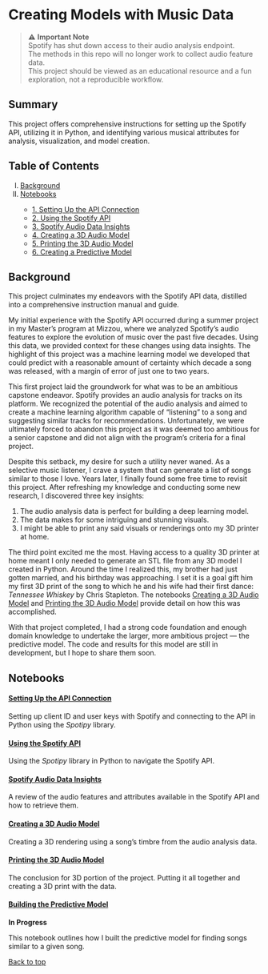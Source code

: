 
<a name='top'></a>

# Creating Models with Music Data

> ⚠️ **Important Note**  
> Spotify has shut down access to their audio analysis endpoint.  
> The methods in this repo will no longer work to collect audio feature data.  
> This project should be viewed as an educational resource and a fun exploration, not a reproducible workflow.

## Summary

This project offers comprehensive instructions for setting up the
Spotify API, utilizing it in Python, and identifying various musical
attributes for analysis, visualization, and model creation.

## Table of Contents

<ol type="I">
<li>
<a href='#Background'>Background</a>
</li>
<li>
<a href='#Notebooks'>Notebooks</a>
</li>
<ul>
<li>
<a href='#SettingUptheAPI'>1. Setting Up the API Connection</a>
</li>
<li>
<a href='#UsingtheAPI'>2. Using the Spotify API</a>
</li>
<li>
<a href='#DataInsights'>3. Spotify Audio Data Insights</a>
</li>
<li>
<a href='#Create3DModel'>4. Creating a 3D Audio Model</a>
</li>
<li>
<a href='#Print3DModel'>5. Printing the 3D Audio Model</a>
</li>
<li>
<a href='#CreatePredictiveModel'>6. Creating a Predictive Model</a>
</li>
</ul>
</ol>

## <a name="Background"></a>Background

This project culminates my endeavors with the Spotify API data,
distilled into a comprehensive instruction manual and guide.

My initial experience with the Spotify API occurred during a summer
project in my Master’s program at Mizzou, where we analyzed Spotify’s
audio features to explore the evolution of music over the past five
decades. Using this data, we provided context for these changes using
data insights. The highlight of this project was a machine learning
model we developed that could predict with a reasonable amount of
certainty which decade a song was released, with a margin of error of
just one to two years.

This first project laid the groundwork for what was to be an ambitious
capstone endeavor. Spotify provides an audio analysis for tracks on its
platform. We recognized the potential of the audio analysis and aimed to
create a machine learning algorithm capable of “listening” to a song and
suggesting similar tracks for recommendations. Unfortunately, we were
ultimately forced to abandon this project as it was deemed too ambitious
for a senior capstone and did not align with the program’s criteria for
a final project.

Despite this setback, my desire for such a utility never waned. As a
selective music listener, I crave a system that can generate a list of
songs similar to those I love. Years later, I finally found some free
time to revisit this project. After refreshing my knowledge and
conducting some new research, I discovered three key insights:

1.  The audio analysis data is perfect for building a deep learning
    model.
2.  The data makes for some intriguing and stunning visuals.
3.  I might be able to print any said visuals or renderings onto my 3D
    printer at home.

The third point excited me the most. Having access to a quality 3D
printer at home meant I only needed to generate an STL file from any 3D
model I created in Python. Around the time I realized this, my brother
had just gotten married, and his birthday was approaching. I set it is a
goal gift him my first 3D print of the song to which he and his wife had
their first dance: <i>Tennessee Whiskey</i> by Chris Stapleton. The
notebooks <a href='#Create3DModel'>Creating a 3D Audio Model</a> and
<a href='#Print3DModel'>Printing the 3D Audio Model</a> provide detail
on how this was accomplished.

With that project completed, I had a strong code foundation and enough
domain knowledge to undertake the larger, more ambitious project — the
predictive model. The code and results for this model are still in
development, but I hope to share them soon.

## <a name="Notebooks"></a>Notebooks

#### <a name="SettingUptheAPI"></a><a href='https://nbviewer.org/github/JonYarber/music_modeling/blob/main/python/01SettingUptheAPIConnection.ipynb'> Setting Up the API Connection</a>

Setting up client ID and user keys with Spotify and connecting to the
API in Python using the *Spotipy* library.

#### <a name="UsingtheAPI"></a><a href='https://nbviewer.org/github/JonYarber/music_modeling/blob/main/python/02UsingtheSpotifyAPI.ipynb'>Using the Spotify API</a>

Using the *Spotipy* library in Python to navigate the Spotify API.

#### <a name="DataInsights"></a><a href='https://nbviewer.org/github/JonYarber/music_modeling/blob/main/python/03SpotifyAudioDataInsights.ipynb'> Spotify Audio Data Insights</a>

A review of the audio features and attributes available in the Spotify
API and how to retrieve them.

#### <a name="Create3DModel"></a><a href='https://nbviewer.org/github/JonYarber/music_modeling/blob/main/python/04Creatinga3DAudioModel.ipynb'>Creating a 3D Audio Model</a>

Creating a 3D rendering using a song’s timbre from the audio analysis
data.

#### <a name="Print3DModel"></a><a href='https://nbviewer.org/github/JonYarber/music_modeling/blob/main/python/05Printingthe3DAudioModel.ipynb'> Printing the 3D Audio Model</a>

The conclusion for 3D portion of the project. Putting it all together
and creating a 3D print with the data.

#### <a name="CreatePredictiveModel"></a><a href = "https://https://github.com/JonYarber/music_modeling/blob/main/python/06BuildingthePredictiveModel.ipynb">Building the Predictive Model</a> 

**In Progress**

This notebook outlines how I built the predictive model for finding
songs similar to a given song.

<a href='#top'>Back to top</a>
